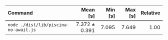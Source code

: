 | Command | Mean [s] | Min [s] | Max [s] | Relative |
|:---|---:|---:|---:|---:|
| `node ./dist/lib/piscina-no-await.js` | 7.372 ± 0.391 | 7.095 | 7.649 | 1.00 |
